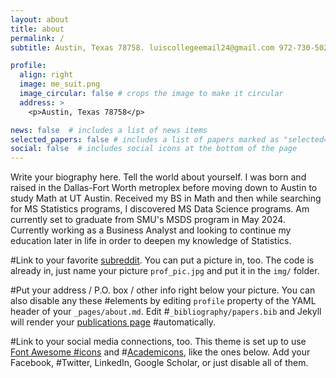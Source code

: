 ```yaml
---
layout: about
title: about
permalink: /
subtitle: Austin, Texas 78758. luiscollegeemail24@gmail.com 972-730-5025

profile:
  align: right
  image: me_suit.png
  image_circular: false # crops the image to make it circular
  address: >
    <p>Austin, Texas 78758</p>

news: false  # includes a list of news items
selected_papers: false # includes a list of papers marked as "selected={true}"
social: false  # includes social icons at the bottom of the page
---
```


Write your biography here. Tell the world about yourself.
I was born and raised in the Dallas-Fort Worth metroplex before moving down to Austin to study Math at UT Austin. Received my BS in Math and then while searching for MS Statistics programs, I discovered MS Data Science programs. Am currently set to graduate from SMU's MSDS program in May 2024. Currently working as a Business Analyst and looking to continue my education later in life in order to deepen my knowledge of Statistics.

#Link to your favorite [subreddit](http://reddit.com). You can put a picture in, too. The code is already in, just name your picture `prof_pic.jpg` and put it in the `img/` folder.

#Put your address / P.O. box / other info right below your picture. You can also disable any these #elements by editing `profile` property of the YAML header of your `_pages/about.md`. Edit #`_bibliography/papers.bib` and Jekyll will render your [publications page](/al-folio/publications/) #automatically.
 
#Link to your social media connections, too. This theme is set up to use [Font Awesome #icons](http://fortawesome.github.io/Font-Awesome/) and #[Academicons](https://jpswalsh.github.io/academicons/), like the ones below. Add your Facebook, #Twitter, LinkedIn, Google Scholar, or just disable all of them.
